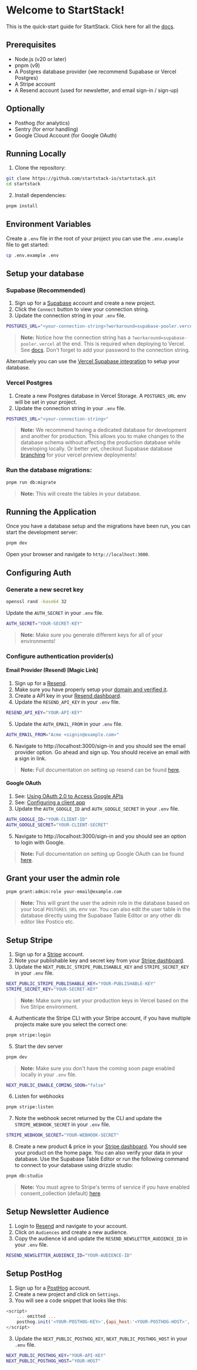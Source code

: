 # Welcome to StartStack!

This is the quick-start guide for StartStack. Click here for all the [docs](https://www.startstack.io/docs).

## Prerequisites

- Node.js (v20 or later)
- pnpm (v9)
- A Postgres database provider (we recommend Supabase or Vercel Postgres)
- A Stripe account
- A Resend account (used for newsletter, and email sign-in / sign-up)

## Optionally

- Posthog (for analytics)
- Sentry (for error handling)
- Google Cloud Account (for Google OAuth)

## Running Locally

1. Clone the repository:

```bash
git clone https://github.com/startstack-io/startstack.git
cd startstack
```

2. Install dependencies:

```bash
pnpm install
```

## Environment Variables

Create a `.env` file in the root of your project you can use the `.env.example` file to get started:

```bash
cp .env.example .env
```

## Setup your database

### Supabase (Recommended)

1. Sign up for a [Supabase](https://supabase.com) account and create a new project.
2. Click the `Connect` button to view your connection string.
3. Update the connection string in your `.env` file.

```bash
POSTGRES_URL="<your-connection-string>?workaround=supabase-pooler.vercel"
```

> **Note:** Notice how the connection string has a `?workaround=supabase-pooler.vercel` at the end. This is required when deploying to Vercel. See [docs](https://supabase.com/docs/guides/database/connecting-to-postgres/serverless-drivers). Don't forget to add your password to the connection string.

Alternatively you can use the [Vercel Supabase integration](https://vercel.com/marketplace/supabase) to setup your database.

### Vercel Postgres

1. Create a new Postgres database in Vercel Storage. A `POSTGRES_URL` env will be set in your project.
2. Update the connection string in your `.env` file.

```bash
POSTGRES_URL="<your-connection-string>"
```

> **Note:** We recommend having a dedicated database for development and another for production. This allows you to make changes to the database schema without affecting the production database while developing locally. Or better yet, checkout Supabase database [branching](https://supabase.com/docs/guides/platform/branching) for your vercel preview deployments!

### Run the database migrations:

```bash
pnpm run db:migrate
```

> **Note:** This will create the tables in your database.

## Running the Application

Once you have a database setup and the migrations have been run, you can start the development server:

```bash
pnpm dev
```

Open your browser and navigate to `http://localhost:3000`.

## Configuring Auth

### Generate a new secret key

```bash
openssl rand -base64 32
```

Update the `AUTH_SECRET` in your `.env` file.

```bash
AUTH_SECRET="YOUR-SECRET-KEY"
```

> **Note:** Make sure you generate different keys for all of your environments!

### Configure authentication provider(s)

#### Email Provider (Resend) [Magic Link]

1. Sign up for a [Resend](https://resend.com/).
2. Make sure you have properly setup your [domain and verified it](https://resend.com/domains).
3. Create a API key in your [Resend dashboard](https://resend.com/api-keys).
4. Update the `RESEND_API_KEY` in your `.env` file.

```bash
RESEND_API_KEY="YOUR-API-KEY"
```

5. Update the `AUTH_EMAIL_FROM` in your `.env` file.

```bash
AUTH_EMAIL_FROM="Acme <signin@example.com>"
```

6. Navigate to http://localhost:3000/sign-in and you should see the email provider option. Go ahead and sign up. You should receive an email with a sign in link.

> **Note:** Full documentation on setting up resend can be found [here](https://www.startstack.io/docs/resend).

#### Google OAuth

1. See: [Using OAuth 2.0 to Access Google APIs](https://developers.google.com/identity/protocols/oauth2)
2. See: [Configuring a client app](https://console.cloud.google.com/apis/credentials)
3. Update the `AUTH_GOOGLE_ID` and `AUTH_GOOGLE_SECRET` in your `.env` file.

```bash
AUTH_GOOGLE_ID="YOUR-CLIENT-ID"
AUTH_GOOGLE_SECRET="YOUR-CLIENT-SECRET"
```

5. Navigate to http://localhost:3000/sign-in and you should see an option to login with Google.

> **Note:** Full documentation on setting up Google OAuth can be found [here](https://www.startstack.io/docs/google-oauth).

## Grant your user the admin role

```bash
pnpm grant:admin:role your-email@example.com
```

> **Note:** This will grant the user the admin role in the database based on your local `POSTGRES_URL` env var. You can also edit the user table in the database directly using the Supabase Table Editor or any other db editor like Postico etc.

## Setup Stripe

1. Sign up for a [Stripe](https://stripe.com/) account.
2. Note your publishable key and secret key from your [Stripe dashboard](https://dashboard.stripe.com/test/apikeys).
3. Update the `NEXT_PUBLIC_STRIPE_PUBLISHABLE_KEY` and `STRIPE_SECRET_KEY` in your `.env` file.

```bash
NEXT_PUBLIC_STRIPE_PUBLISHABLE_KEY="YOUR-PUBLISHABLE-KEY"
STRIPE_SECRET_KEY="YOUR-SECRET-KEY"
```

> **Note:** Make sure you set your production keys in Vercel based on the live Stripe environment.

4. Authenticate the Stripe CLI with your Stripe account, if you have multiple projects make sure you select the correct one:

```bash
pnpm stripe:login
```

5. Start the dev server

```bash
pnpm dev
```

> **Note:** Make sure you don't have the coming soon page enabled locally in your `.env` file.

```bash
NEXT_PUBLIC_ENABLE_COMING_SOON="false"
```

6. Listen for webhooks

```bash
pnpm stripe:listen
```

7. Note the webhook secret returned by the CLI and update the `STRIPE_WEBHOOK_SECRET` in your `.env` file.

```bash
STRIPE_WEBHOOK_SECRET="YOUR-WEBHOOK-SECRET"
```

8. Create a new product & price in your [Stripe dashboard](https://dashboard.stripe.com/test/products). You should see your product on the home page. You can also verify your data in your database. Use the Supabase Table Editor or run the following command to connect to your database using drizzle studio:

```bash
pnpm db:studio
```

> **Note:** You must agree to Stripe's terms of service if you have enabled consent_collection (default) [here](https://dashboard.stripe.com/settings/).

## Setup Newsletter Audience

1. Login to [Resend](https://resend.com/) and navigate to your account.
2. Click on `Audiences` and create a new audience.
3. Copy the audience id and update the `RESEND_NEWSLETTER_AUDIENCE_ID` in your `.env` file.

```bash
RESEND_NEWSLETTER_AUDIENCE_ID="YOUR-AUDIENCE-ID"
```

## Setup PostHog

1. Sign up for a [PostHog](https://posthog.com/) account.
2. Create a new project and click on `Settings`.
3. You will see a code snippet that looks like this:

```js
<script>
    ... omitted ...
    posthog.init('<YOUR-POSTHOG-KEY>',{api_host:'<YOUR-POSTHOG-HOST>', person_profiles: 'identified_only')
</script>
```

3. Update the `NEXT_PUBLIC_POSTHOG_KEY`, `NEXT_PUBLIC_POSTHOG_HOST` in your `.env` file.

```bash
NEXT_PUBLIC_POSTHOG_KEY="YOUR-API-KEY"
NEXT_PUBLIC_POSTHOG_HOST="YOUR-HOST"
```
